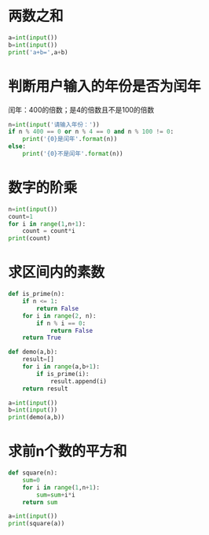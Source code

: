 # 两数之和
```python
a=int(input())
b=int(input())
print('a+b=',a+b)
```

# 判断用户输入的年份是否为闰年

闰年：400的倍数；是4的倍数且不是100的倍数

```python
n=int(input('请输入年份：'))
if n % 400 == 0 or n % 4 == 0 and n % 100 != 0:
    print('{0}是闰年'.format(n))
else:
    print('{0}不是闰年'.format(n))
```

# 数字的阶乘
```python
n=int(input())
count=1
for i in range(1,n+1):
    count = count*i
print(count)
```

# 求区间内的素数
```python
def is_prime(n):
    if n <= 1:
        return False
    for i in range(2, n):
        if n % i == 0:
            return False
    return True

def demo(a,b):
    result=[]
    for i in range(a,b+1):
        if is_prime(i):
            result.append(i)
    return result

a=int(input())
b=int(input())
print(demo(a,b))
```
# 求前n个数的平方和
```python
def square(n):
    sum=0
    for i in range(1,n+1):
        sum=sum+i*i
    return sum

a=int(input())
print(square(a))
```